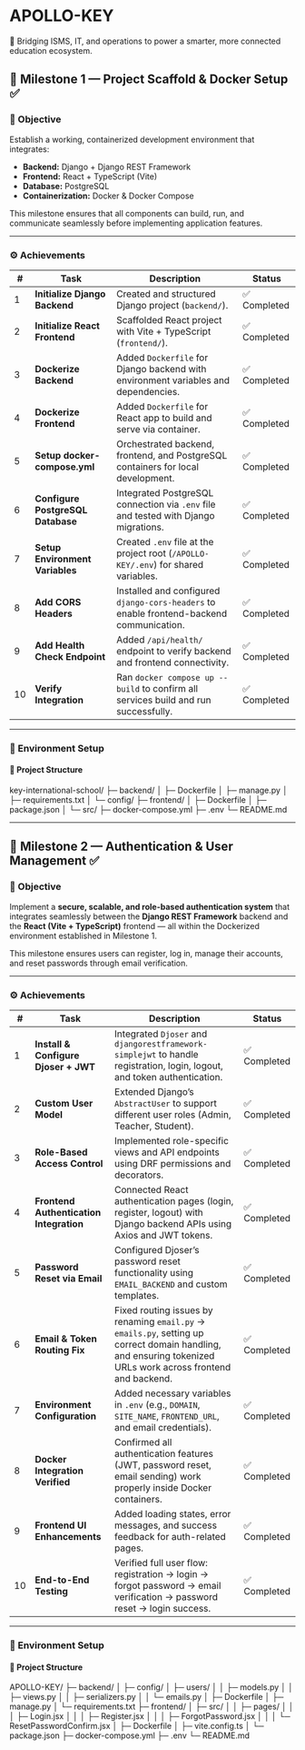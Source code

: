 # APOLLO-KEY
🚀 Bridging ISMS, IT, and operations to power a smarter, more connected education ecosystem.

## 🧱 Milestone 1 — Project Scaffold & Docker Setup ✅

### 🎯 Objective
Establish a working, containerized development environment that integrates:
- **Backend:** Django + Django REST Framework
- **Frontend:** React + TypeScript (Vite)
- **Database:** PostgreSQL
- **Containerization:** Docker & Docker Compose

This milestone ensures that all components can build, run, and communicate seamlessly before implementing application features.

---

### ⚙️ Achievements

| # | Task | Description | Status |
|---|------|--------------|--------|
| 1 | **Initialize Django Backend** | Created and structured Django project (`backend/`). | ✅ Completed |
| 2 | **Initialize React Frontend** | Scaffolded React project with Vite + TypeScript (`frontend/`). | ✅ Completed |
| 3 | **Dockerize Backend** | Added `Dockerfile` for Django backend with environment variables and dependencies. | ✅ Completed |
| 4 | **Dockerize Frontend** | Added `Dockerfile` for React app to build and serve via container. | ✅ Completed |
| 5 | **Setup docker-compose.yml** | Orchestrated backend, frontend, and PostgreSQL containers for local development. | ✅ Completed |
| 6 | **Configure PostgreSQL Database** | Integrated PostgreSQL connection via `.env` file and tested with Django migrations. | ✅ Completed |
| 7 | **Setup Environment Variables** | Created `.env` file at the project root (`/APOLLO-KEY/.env`) for shared variables. | ✅ Completed |
| 8 | **Add CORS Headers** | Installed and configured `django-cors-headers` to enable frontend-backend communication. | ✅ Completed |
| 9 | **Add Health Check Endpoint** | Added `/api/health/` endpoint to verify backend and frontend connectivity. | ✅ Completed |
| 10 | **Verify Integration** | Ran `docker compose up --build` to confirm all services build and run successfully. | ✅ Completed |

---

### 🧾 Environment Setup

#### 📂 Project Structure
key-international-school/
├─ backend/
│ ├─ Dockerfile
│ ├─ manage.py
│ ├─ requirements.txt
│ └─ config/
├─ frontend/
│ ├─ Dockerfile
│ ├─ package.json
│ └─ src/
├─ docker-compose.yml
├─ .env
└─ README.md

---

## 🧱 Milestone 2 — Authentication & User Management ✅

### 🎯 Objective  
Implement a **secure, scalable, and role-based authentication system** that integrates seamlessly between the **Django REST Framework** backend and the **React (Vite + TypeScript)** frontend — all within the Dockerized environment established in Milestone 1.  

This milestone ensures users can register, log in, manage their accounts, and reset passwords through email verification.

---

### ⚙️ Achievements  

| # | Task | Description | Status |
|---|------|--------------|--------|
| 1 | **Install & Configure Djoser + JWT** | Integrated `Djoser` and `djangorestframework-simplejwt` to handle registration, login, logout, and token authentication. | ✅ Completed |
| 2 | **Custom User Model** | Extended Django’s `AbstractUser` to support different user roles (Admin, Teacher, Student). | ✅ Completed |
| 3 | **Role-Based Access Control** | Implemented role-specific views and API endpoints using DRF permissions and decorators. | ✅ Completed |
| 4 | **Frontend Authentication Integration** | Connected React authentication pages (login, register, logout) with Django backend APIs using Axios and JWT tokens. | ✅ Completed |
| 5 | **Password Reset via Email** | Configured Djoser’s password reset functionality using `EMAIL_BACKEND` and custom templates. | ✅ Completed |
| 6 | **Email & Token Routing Fix** | Fixed routing issues by renaming `email.py` → `emails.py`, setting up correct domain handling, and ensuring tokenized URLs work across frontend and backend. | ✅ Completed |
| 7 | **Environment Configuration** | Added necessary variables in `.env` (e.g., `DOMAIN`, `SITE_NAME`, `FRONTEND_URL`, and email credentials). | ✅ Completed |
| 8 | **Docker Integration Verified** | Confirmed all authentication features (JWT, password reset, email sending) work properly inside Docker containers. | ✅ Completed |
| 9 | **Frontend UI Enhancements** | Added loading states, error messages, and success feedback for auth-related pages. | ✅ Completed |
| 10 | **End-to-End Testing** | Verified full user flow: registration → login → forgot password → email verification → password reset → login success. | ✅ Completed |

---

### 🧾 Environment Setup  

#### 📂 Project Structure  
APOLLO-KEY/
├─ backend/
│ ├─ config/
│ ├─ users/
│ │ ├─ models.py
│ │ ├─ views.py
│ │ ├─ serializers.py
│ │ └─ emails.py
│ ├─ Dockerfile
│ ├─ manage.py
│ └─ requirements.txt
├─ frontend/
│ ├─ src/
│ │ ├─ pages/
│ │ │ ├─ Login.jsx
│ │ │ ├─ Register.jsx
│ │ │ ├─ ForgotPassword.jsx
│ │ │ └─ ResetPasswordConfirm.jsx
│ ├─ Dockerfile
│ ├─ vite.config.ts
│ └─ package.json
├─ docker-compose.yml
├─ .env
└─ README.md